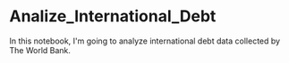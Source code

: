 # Analize_International_Debt
In this notebook, I'm going to analyze international debt data collected by The World Bank.
